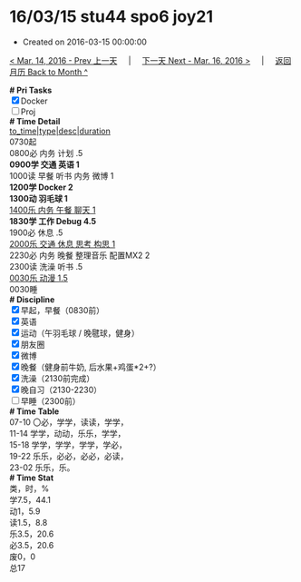 # 16/03/15 stu44 spo6 joy21

- Created on 2016-03-15 00:00:00

[< Mar. 14, 2016 - Prev 上一天](/lifelogs/2016/03/d14.md) &nbsp; &nbsp; | &nbsp; &nbsp; [下一天 Next - Mar. 16, 2016 >](/lifelogs/2016/03/d16.md) &nbsp; &nbsp; |  &nbsp; &nbsp; [返回月历 Back to Month ^](/lifelogs/2016/03/index.md)
<br/><div><b># Pri Tasks</b></div><div><input checked="true" type="checkbox"/>Docker</div><div><input type="checkbox"/>Proj</div><div><b># Time Detail</b></div><div><u>to_time|type|desc|duration</u></div><div>0730起</div><div>0800必 内务 计划 .5</div><div><b>0900学 交通 英语 1</b></div><div>1000读 早餐 听书 内务 微博 1</div><div><b>1200学 Docker 2</b></div><div><b>1300动 羽毛球 1</b></div><div><u>1400乐 内务 午餐 聊天 1</u></div><div><b>1830学 工作 Debug 4.5</b></div><div>1900必 休息 .5</div><div><u>2000乐 交通 休息 思考 构思 1</u></div><div>2230必 内务 晚餐 整理音乐 配置MX2 2</div><div>2300读 洗澡 听书 .5</div><div><u>0030乐 动漫 1.5</u></div><div>0030睡</div><div><b># Discipline</b></div><div><input checked="true" type="checkbox"/>早起，早餐（0830前）</div><div><input checked="true" type="checkbox"/>英语</div><div><input checked="true" type="checkbox"/>运动（午羽毛球 / 晚毽球，健身）</div><div><input checked="true" type="checkbox"/>朋友圈</div><div><input checked="true" type="checkbox"/>微博</div><div><input checked="true" type="checkbox"/>晚餐（健身前牛奶, 后水果+鸡蛋*2+?）</div><div><input checked="true" type="checkbox"/>洗澡（2130前完成）</div><div><input checked="true" type="checkbox"/>晚自习（2130-2230）</div><div><input type="checkbox"/>早睡（2300前）</div><div><b># Time Table</b></div><div>07-10 〇必，学学，读读，学学，</div><div>11-14 学学，动动，乐乐，学学，</div><div>15-18 学学，学学，学学，学必，</div><div>19-22 乐乐，必必，必必，必读，</div><div>23-02 乐乐，乐。</div><div><b># Time Stat</b></div><div>类，时，%</div><div>学7.5，44.1</div><div>动1，5.9</div><div>读1.5，8.8</div><div>乐3.5，20.6</div><div>必3.5，20.6</div><div>废0，0</div><div>总17</div>
